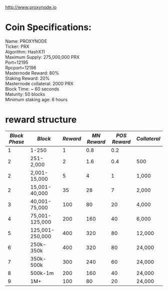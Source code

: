 

http://www.proxynode.io


# Coin Specifications:
Name: PROXYNODE</br>
Ticker: PRX</br>
Algorithm: HashX11</br>
Maximum Supply: 275,000,000 PRX</br>
Port=12195</br>
Rpcport=12196</br>
Masternode Reward: 80%</br>
Staking Reward: 20%</br>
Masternode collateral:  2000 PRX</br>
Block Time: ~ 60 seconds</br>
Maturity: 50 blocks</br>
Minimum staking age: 6 hours</br>

# reward structure
|***Block Phase*** |***Block***         | ***Reward*** | ***MN Reward*** | ***POS Reward*** | ***Collateral*** |
|------------------|--------------------|--------------|-----------------|------------------|------------------|
| 1                | 1-250              | 1            | 0.8             | 0.2              |                  |           -    
| 2                | 251-2,000          | 2            | 1.6             | 0.4              | 500              |
| 2                | 2,001-15,000       | 5            | 4               | 1                | 1,000            |
| 2                | 15,001-40,000      | 35           | 28              | 7                | 2,000            |
| 3                | 40,001-75,000      | 100          | 80              | 20               | 4,000            |
| 4                | 75,001-125,000     | 200          | 160             | 40               | 6,000            |
| 5                | 125,001-250,000    | 400          | 320             | 80               | 12,000           |
| 6                | 250k-350k          | 400          | 320             | 80               | 24,000           |
| 7                | 350k-500k          | 300          | 240             | 60               | 24,000           |
| 8                | 500k-1m            | 200          | 160             | 40               | 24,000           |
| 9                | 1M+                | 100          | 80              | 20               | 24,000           |
 

